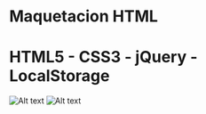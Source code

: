 
# Maquetacion HTML
# HTML5 - CSS3 - jQuery - LocalStorage


![Alt text](https://ibb.co/g4jpyw?raw=true "Optional Title")
![Alt text](https://ibb.co/mBqjWG?raw=true "Optional Title")




